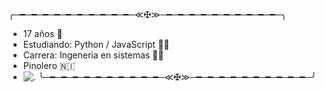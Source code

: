 ╭─━─━─━─━─━─━─━─━─━─━─≪✠≫─━─━─━─━─━─━─━─━─━─━─╮

- 17 años 👨
- Estudiando: Python / JavaScript 👨‍💻
- Carrera: Ingeneria en sistemas 👨‍🎓
- Pinolero 🇳🇮
- ![.](https://imgur.com/kORCgo5)
╰─━─━─━─━─━─━─━─━─━─━─≪✠≫─━─━─━─━─━─━─━─━─━─━─╯
